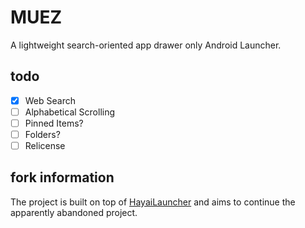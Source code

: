 # MUEZ
A lightweight search-oriented app drawer only Android Launcher.

## todo
- [x] Web Search
- [ ] Alphabetical Scrolling
- [ ] Pinned Items?
- [ ] Folders?
- [ ] Relicense

## fork information
The project is built on top of [HayaiLauncher](https://github.com/seizonsenryaku/HayaiLauncher/) and aims to continue the apparently abandoned project.
